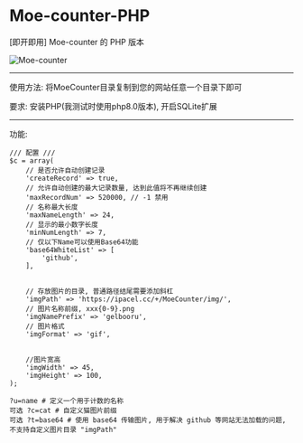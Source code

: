 # Moe-counter-PHP

\[即开即用\] Moe-counter 的 PHP 版本

![Moe-counter](https://ipacel.cc/+/MoeCounter/?u=github&t=base64&p=1)

---

使用方法: 将MoeCounter目录复制到您的网站任意一个目录下即可

要求: 安装PHP(我测试时使用php8.0版本), 开启SQLite扩展

---

功能: 
```
/// 配置 ///
$c = array(
	// 是否允许自动创建记录
	'createRecord' => true,
	// 允许自动创建的最大记录数量, 达到此值将不再继续创建
	'maxRecordNum' => 520000, // -1 禁用
	// 名称最大长度
	'maxNameLength' => 24,
	// 显示的最小数字长度
	'minNumLength' => 7,
	// 仅以下Name可以使用Base64功能
	'base64WhiteList' => [
		'github',
	],


	// 存放图片的目录, 普通路径结尾需要添加斜杠
	'imgPath' => 'https://ipacel.cc/+/MoeCounter/img/',
	// 图片名称前缀, xxx{0-9}.png
	'imgNamePrefix' => 'gelbooru',
	// 图片格式
	'imgFormat' => 'gif',


	//图片宽高
	'imgWidth' => 45,
	'imgHeight' => 100,
);
```

```
?u=name # 定义一个用于计数的名称
可选 ?c=cat # 自定义猫图片前缀
可选 ?t=base64 # 使用 base64 传输图片, 用于解决 github 等网站无法加载的问题, 不支持自定义图片目录 "imgPath"
```



